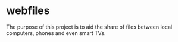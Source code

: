 # webfiles
The purpose of this project is to aid the share of files between local computers, phones and even smart TVs.
